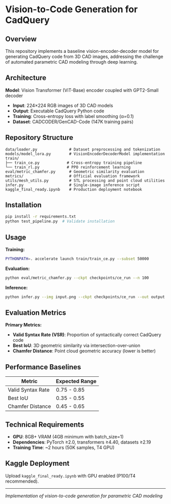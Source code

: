 # Vision-to-Code Generation for CadQuery

## Overview

This repository implements a baseline vision-encoder-decoder model for generating CadQuery code from 3D CAD images, addressing the challenge of automated parametric CAD modeling through deep learning.

## Architecture

**Model**: Vision Transformer (ViT-Base) encoder coupled with GPT2-Small decoder
- **Input**: 224×224 RGB images of 3D CAD models  
- **Output**: Executable CadQuery Python code
- **Training**: Cross-entropy loss with label smoothing (α=0.1)
- **Dataset**: CADCODER/GenCAD-Code (147K training pairs)

## Repository Structure

```
data/loader.py              # Dataset preprocessing and tokenization
models/model_lora.py        # VisionEncoderDecoderModel implementation  
train/
├── train_ce.py            # Cross-entropy training pipeline
└── train_rl.py            # PPO reinforcement learning
eval/metric_chamfer.py      # Geometric similarity evaluation
metrics/                    # Official evaluation framework
utils/mesh_utils.py         # STL processing and point cloud utilities
infer.py                    # Single-image inference script
kaggle_final_ready.ipynb    # Production deployment notebook
```

## Installation

```bash
pip install -r requirements.txt
python test_pipeline.py  # Validate installation
```

## Usage

**Training:**
```bash
PYTHONPATH=. accelerate launch train/train_ce.py --subset 50000
```

**Evaluation:**
```bash
python eval/metric_chamfer.py --ckpt checkpoints/ce_run --n 100
```

**Inference:**
```bash
python infer.py --img input.png --ckpt checkpoints/ce_run --out output.py
```
## Evaluation Metrics

**Primary Metrics:**
- **Valid Syntax Rate (VSR)**: Proportion of syntactically correct CadQuery code
- **Best IoU**: 3D geometric similarity via intersection-over-union
- **Chamfer Distance**: Point cloud geometric accuracy (lower is better)

## Performance Baselines

| Metric | Expected Range |
|--------|----------------|
| Valid Syntax Rate | 0.75 - 0.85 |
| Best IoU | 0.35 - 0.55 |
| Chamfer Distance | 0.45 - 0.65 |

## Technical Requirements

- **GPU**: 8GB+ VRAM (4GB minimum with batch_size=1)
- **Dependencies**: PyTorch ≥2.0, transformers ≥4.40, datasets ≥2.19
- **Training Time**: ~2 hours (50K samples, T4 GPU)

## Kaggle Deployment

Upload `kaggle_final_ready.ipynb` with GPU enabled (P100/T4 recommended).

---

*Implementation of vision-to-code generation for parametric CAD modeling*